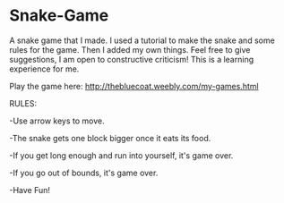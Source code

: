 # Snake-Game
A snake game that I made. I used a tutorial to make the snake and some rules for the game. 
Then I added my own things. Feel free to give suggestions, I am open to constructive criticism! 
This is a learning experience for me.

Play the game here: http://thebluecoat.weebly.com/my-games.html

RULES:

-Use arrow keys to move.

-The snake gets one block bigger once it eats its food.

-If you get long enough and run into yourself, it's game over.

-If you go out of bounds, it's game over.

-Have Fun!
